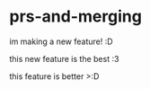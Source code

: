 # prs-and-merging

im making a new feature! :D

this new feature is the best :3

this feature is better >:D